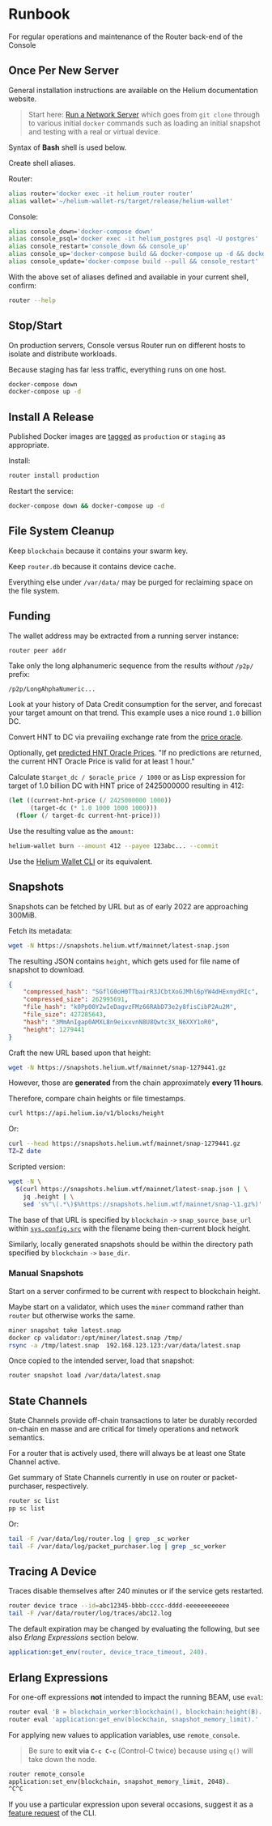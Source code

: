 Runbook
=======

For regular operations and maintenance of the Router back-end of the Console

## Once Per New Server

General installation instructions are available on the Helium documentation
website.

> Start here:
[Run a Network Server](https://docs.helium.com/use-the-network/run-a-network-server/)
which goes from `git clone` through to various initial `docker` commands
such as loading an initial snapshot and testing with a real or virtual device.

Syntax of **Bash** shell is used below.

Create shell aliases.

Router:

```bash
alias router='docker exec -it helium_router router'
alias wallet='~/helium-wallet-rs/target/release/helium-wallet'
```

Console:

```bash
alias console_down='docker-compose down'
alias console_psql='docker exec -it helium_postgres psql -U postgres'
alias console_restart='console_down && console_up'
alias console_up='docker-compose build && docker-compose up -d && docker-compose logs -f'
alias console_update='docker-compose build --pull && console_restart'
```

With the above set of aliases defined and available in your current shell,
confirm:

```bash
router --help
```

## Stop/Start

On production servers, Console versus Router run on different hosts to
isolate and distribute workloads.

Because staging has far less traffic, everything runs on one host.

```bash
docker-compose down
docker-compose up -d
```

## Install A Release

Published Docker images are
[tagged](https://quay.io/repository/team-helium/router?tab=tags)
as `production` or `staging` as appropriate.

Install:

```bash
router install production
```

Restart the service:

```bash
docker-compose down && docker-compose up -d
```

## File System Cleanup

Keep `blockchain` because it contains your swarm key.

Keep `router.db` because it contains device cache.

Everything else under `/var/data/` may be purged for reclaiming space on the
file system.

## Funding

The wallet address may be extracted from a running server instance:

```bash
router peer addr
```

Take only the long alphanumeric sequence from the results *without* `/p2p/`
prefix:

```
/p2p/LongAhphaNumeric...
```

Look at your history of Data Credit consumption for the server, and forecast
your target amount on that trend.  This example uses a nice round `1.0`
billion DC.

Convert HNT to DC via prevailing exchange rate from the
[price oracle](https://api.helium.io/v1/oracle/prices/current).

Optionally, get
[predicted HNT Oracle Prices](https://api.helium.io/v1/oracle/predictions).
"If no predictions are returned, the current HNT Oracle Price is valid for at
least 1 hour."

Calculate `$target_dc / $oracle_price / 1000` or as Lisp expression for
target of 1.0 billion DC with HNT price of 2425000000 resulting in 412:

```lisp
(let ((current-hnt-price (/ 2425000000 1000))
      (target-dc (* 1.0 1000 1000 1000)))
  (floor (/ target-dc current-hnt-price)))
```

Use the resulting value as the `amount`:

```bash
helium-wallet burn --amount 412 --payee 123abc... --commit
```

Use the [Helium Wallet CLI](https://github.com/helium/helium-wallet-rs/)
or its equivalent.

## Snapshots

Snapshots can be fetched by URL but as of early 2022 are approaching 300MiB.

Fetch its metadata:

```bash
wget -N https://snapshots.helium.wtf/mainnet/latest-snap.json
```

The resulting JSON contains `height`, which gets used for file name of
snapshot to download.

```json
{
    "compressed_hash": "SGflG0oH0TTbairR3JCbtXoGJMhl6pYW4dHExmydRIc",
    "compressed_size": 262995691,
    "file_hash": "k0Pp00Y2wIeDagvzFMz66RAbD73e2y8fisCibP2Au2M",
    "file_size": 427285643,
    "hash": "3MmAnIgap0AMXL8n9eixxvnN8U8Qwtc3X_N6XXY1oR0",
    "height": 1279441
}
```

Craft the new URL based upon that height:

```bash
wget -N https://snapshots.helium.wtf/mainnet/snap-1279441.gz
```

However, those are **generated** from the chain approximately **every 11 hours**.

Therefore, compare chain heights or file timestamps.

```bash
curl https://api.helium.io/v1/blocks/height
```

Or:

```bash
curl --head https://snapshots.helium.wtf/mainnet/snap-1279441.gz
TZ=Z date
```

Scripted version:

```bash
wget -N \
  $(curl https://snapshots.helium.wtf/mainnet/latest-snap.json | \
    jq .height | \
    sed 's%^\(.*\)$%https://snapshots.helium.wtf/mainnet/snap-\1.gz%)'
```

The base of that URL is specified by `blockchain` `->` `snap_source_base_url`
within
[`sys.config.src`](../config/sys.config.src)
with the filename being then-current block height.

Similarly, locally generated snapshots should be within the directory path
specified by `blockchain` `->` `base_dir`.

### Manual Snapshots

Start on a server confirmed to be current with respect to blockchain height.

Maybe start on a validator, which uses the `miner` command rather than
`router` but otherwise works the same.

```bash
miner snapshot take latest.snap
docker cp validator:/opt/miner/latest.snap /tmp/
rsync -a /tmp/latest.snap  192.168.123.123:/var/data/latest.snap
```

Once copied to the intended server, load that snapshot:

```bash
router snapshot load /var/data/latest.snap
```

## State Channels

State Channels provide off-chain transactions to later be durably recorded
on-chain en masse and are critical for timely operations and network
semantics.

For a router that is actively used, there will always be at least one State
Channel active.

Get summary of State Channels currently in use on router or
packet-purchaser, respectively.

```bash
router sc list
pp sc list
```

Or:

```bash
tail -F /var/data/log/router.log | grep _sc_worker
tail -F /var/data/log/packet_purchaser.log | grep _sc_worker
```

## Tracing A Device

Traces disable themselves after 240 minutes or if the service gets
restarted.

```bash
router device trace --id=abc12345-bbbb-cccc-dddd-eeeeeeeeeeee
tail -F /var/data/router/log/traces/abc12.log
```

The default expiration may be changed by evaluating the following, but see
also *Erlang Expressions* section below.

```Erlang
application:get_env(router, device_trace_timeout, 240).
```

## Erlang Expressions

For one-off expressions **not** intended to impact the running BEAM, use `eval`:

```bash
router eval 'B = blockchain_worker:blockchain(), blockchain:height(B).'
router eval 'application:get_env(blockchain, snapshot_memory_limit).'
```

For applying new values to application variables, use `remote_console`.

> Be sure to **exit via `C-c C-c`** (Control-C twice) because using `q()`
> will take down the node.


```bash
router remote_console
application:set_env(blockchain, snapshot_memory_limit, 2048).
^C^C
```

If you use a particular expression upon several occasions, suggest it as a
[feature request](https://github.com/helium/router/issues/new/choose)
of the CLI.
